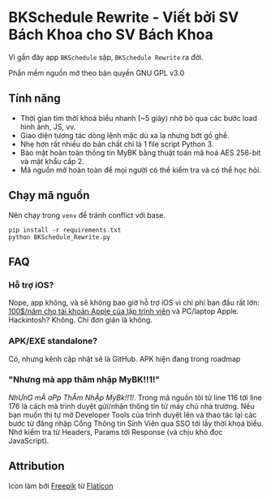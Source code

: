 # BKSchedule Rewrite - Viết bởi SV Bách Khoa cho SV Bách Khoa
Vì gần đây app `BKSchedule` sập, `BKSchedule Rewrite` ra đời. 

Phần mềm nguồn mở theo bản quyền GNU GPL v3.0

## Tính năng
* Thời gian tìm thời khoá biểu nhanh (~5 giây) nhờ bỏ qua các bước load hình ảnh, JS, vv.
* Giao diện tương tác dòng lệnh mặc dù xa lạ nhưng bớt gồ ghề.
* Nhẹ hơn rất nhiều do bản chất chỉ là 1 file script Python 3.
* Bảo mật hoàn toàn thông tin MyBK bằng thuật toán mã hoá AES 256-bit và mật khẩu cấp 2.
* Mã nguồn mở hoàn toàn để mọi người có thể kiểm tra và có thể học hỏi.

## Chạy mã nguồn
Nên chạy trong `venv` để tránh conflict với base.
```shell
pip install -r requirements.txt
python BKSchedule_Rewrite.py
```

## FAQ
### Hỗ trợ iOS?
Nope, app không, và sẽ không bao giờ hỗ trợ iOS vì chi phí ban đầu rất lớn: [100$/năm cho tài khoản Apple của lập trình viên](https://developer.apple.com/support/compare-memberships/) và PC/laptop Apple. Hackintosh? Không. Chỉ đơn giản là không.
### APK/EXE standalone?
Có, nhưng kênh cập nhật sẽ là GitHub. APK hiện đang trong roadmap
### "Nhưng mà app thâm nhập MyBK!!1!"
*NhƯnG mÀ aPp ThÂm NhẬp MyBk!!1!*. Trong mã nguồn tôi từ line 116 tới line 176 là cách mà trình duyệt gửi/nhận thông tin từ máy chủ nhà trường. Nếu bạn muốn thì tự mở Developer Tools của trình duyệt lên và thao tác lại các bước từ đăng nhập Cổng Thông tin Sinh Viên qua SSO tới lấy thời khoá biểu. Nhớ kiểm tra từ Headers, Params tới Response (và chịu khó đọc JavaScript). 

## Attribution
Icon làm bởi [Freepik](https://www.flaticon.com/authors/freepik) từ [Flaticon](https://www.flaticon.com/)
